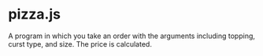 # pizza.js

A program in which you take an order with the arguments including topping, curst type, and size. The price is calculated.


